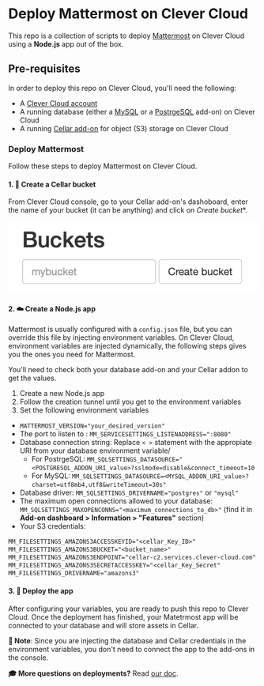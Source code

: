 # Deploy Mattermost on Clever Cloud

This repo is a collection of scripts to deploy [Mattermost](https://mattermost.com) on Clever Cloud using a **Node.js** app out of the box.

## Pre-requisites

In order to deploy this repo on Clever Cloud, you'll need the following:

- A [Clever Cloud account](https://developers.clever-cloud.com/doc/account/create-account/)
- A running database (either a [MySQL](https://developers.clever-cloud.com/doc/addons/mysql/[) or a [PostrgeSQL](https://developers.clever-cloud.com/doc/addons/postgresql/) add-on) on Clever Cloud
- A running [Cellar add-on](https://developers.clever-cloud.com/doc/addons/cellar/) for object (S3) storage on Clever Cloud

### Deploy Mattermost

Follow these steps to deploy Mattermost on Clever Cloud.

#### 1. 📂 Create a Cellar bucket

From Clever Cloud console, go to your Cellar add-on's dashoboard, enter the name of your bucket (it can be anything) and click on *Create bucket**.

![Create bucket option on Clever Cloud Console](/assets/cellar-bucket-create.png)

#### 2. ☁️ Create a Node.js app

Mattermost is usually configured with a `config.json` file, but you can override this file by injecting environment variables. On Clever Cloud, environment variables are injected dynamically, the following steps gives you the ones you need for Mattermost.

You'll need to check both your database add-on and your Cellar addon to get the values.

1. Create a new Node.js app
2. Follow the creation tunnel until you get to the environment variables
3. Set the following environment variables

- `MATTERMOST_VERSION="your_desired_version"`
- The port to listen to : `MM_SERVICESETTINGS_LISTENADDRESS=":8080"`
- Database connection string: Replace `< >` statement with the appropiate URI from your database environment variable/
  - For PostrgeSQL: `MM_SQLSETTINGS_DATASOURCE="<POSTGRESQL_ADDON_URI_value>?sslmode=disable&connect_timeout=10`
  - For MySQL: `MM_SQLSETTINGS_DATASOURCE=<MYSQL_ADDON_URI_value>?charset=utf8mb4,utf8&writeTimeout=30s"`
 - Database driver: `MM_SQLSETTINGS_DRIVERNAME="postgres"` or `"mysql"`
 - The maximum open connections allowed to your database: `MM_SQLSETTINGS_MAXOPENCONNS="<maximum_connections_to_db>"` (find it in **Add-on dashboard > Information > "Features"** section)
 - Your S3 credentials:
   
```shell
MM_FILESETTINGS_AMAZONS3ACCESSKEYID="<cellar_Key_ID>"
MM_FILESETTINGS_AMAZONS3BUCKET="<bucket_name>"
MM_FILESETTINGS_AMAZONS3ENDPOINT="cellar-c2.services.clever-cloud.com"
MM_FILESETTINGS_AMAZONS3SECRETACCESSKEY="<cellar_Key_Secret"
MM_FILESETTINGS_DRIVERNAME="amazons3"
```

#### 3. 🚀 Deploy the app

After configuring your variables, you are ready to push this repo to Clever Cloud. Once the deployment has finished, your Matetrmost app will be connected to your database and will store assets in Cellar.

**📌 Note**: Since you are injecting the database and Cellar credentials in the environment variables, you don't need to connect the app to the add-ons in the console.

**🎓 More questions on deployments?** Read [our doc](https://developers.clever-cloud.com).